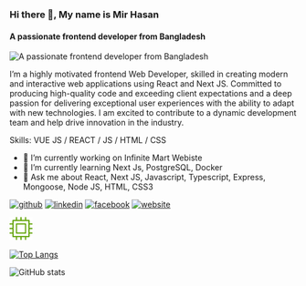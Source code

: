 ### Hi there 👋, My name is Mir Hasan
#### A passionate frontend developer from Bangladesh
![A passionate frontend developer from Bangladesh](https://arturssmirnovs.github.io/github-profile-readme-generator/images/banner.png)

I’m a highly motivated frontend Web Developer, skilled in creating modern and interactive web applications using React and Next JS. Committed to producing high-quality code and exceeding client expectations and a deep passion for delivering exceptional user experiences with the ability to adapt with new technologies. I am excited to contribute to a dynamic development team and help drive innovation in the industry.

Skills: VUE JS / REACT / JS / HTML / CSS

- 🔭 I’m currently working on Infinite Mart Webiste 
- 🌱 I’m currently learning Next Js, PostgreSQL, Docker 
- 💬 Ask me about React, Next JS, Javascript, Typescript, Express, Mongoose, Node JS, HTML, CSS3 


[<img src='https://cdn.jsdelivr.net/npm/simple-icons@3.0.1/icons/github.svg' alt='github' height='40'>](https://github.com/Mirhasankhan)  [<img src='https://cdn.jsdelivr.net/npm/simple-icons@3.0.1/icons/linkedin.svg' alt='linkedin' height='40'>](https://www.linkedin.com/in/https://www.linkedin.com/in/mir-hasan-575b401b9//)  [<img src='https://cdn.jsdelivr.net/npm/simple-icons@3.0.1/icons/facebook.svg' alt='facebook' height='40'>](https://www.facebook.com/https://www.facebook.com/mir.hasan.794/)  [<img src='https://cdn.jsdelivr.net/npm/simple-icons@3.0.1/icons/icloud.svg' alt='website' height='40'>](https://jocular-peony-08795e.netlify.app/)  

<a href='https://docs.github.com/en/developers'><img src='https://raw.githubusercontent.com/acervenky/animated-github-badges/master/assets/devbadge.gif' width='40' height='40'></a> 

[![Top Langs](https://github-readme-stats.vercel.app/api/top-langs/?username=Mirhasankhan)](https://github.com/anuraghazra/github-readme-stats)

![GitHub stats](https://github-readme-stats.vercel.app/api?username=Mirhasankhan&show_icons=true)  



